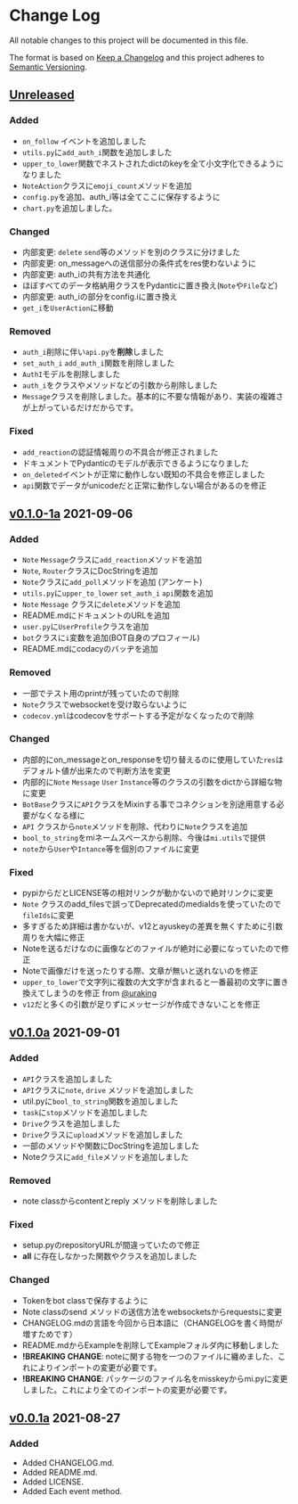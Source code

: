 # Change Log

All notable changes to this project will be documented in this file.

The format is based on [Keep a Changelog](http://keepachangelog.com/)
and this project adheres to [Semantic Versioning](http://semver.org/).

## [Unreleased]

### Added

- `on_follow` イベントを追加しました
- `utils.py`に`add_auth_i`関数を追加しました
- `upper_to_lower`関数でネストされたdictのkeyを全て小文字化できるようになりました
- `NoteAction`クラスに`emoji_count`メソッドを追加
- `config.py`を追加、auth_i等は全てここに保存するように
- `chart.py`を追加しました。

### Changed

- 内部変更: `delete` `send`等のメソッドを別のクラスに分けました
- 内部変更: on_messageへの送信部分の条件式をres使わないように
- 内部変更: auth_iの共有方法を共通化
- ほぼすべてのデータ格納用クラスをPydanticに置き換え(`Note`や`File`など)
- 内部変更: auth_iの部分をconfig.iに置き換え
- `get_i`を`UserAction`に移動

### Removed

- `auth_i`削除に伴い`api.py`を**削除**しました
- `set_auth_i` `add_auth_i`関数を削除しました
- `AuthI`モデルを削除しました
- `auth_i`をクラスやメソッドなどの引数から削除しました
- `Message`クラスを削除しました。基本的に不要な情報があり、実装の複雑さが上がっているだけだからです。

### Fixed

- `add_reaction`の認証情報周りの不具合が修正されました
- ドキュメントでPydanticのモデルが表示できるようになりました
- `on_deleted`イベントが正常に動作しない既知の不具合を修正しました
- `api`関数でデータがunicodeだと正常に動作しない場合があるのを修正

## [v0.1.0-1a] 2021-09-06

### Added

- `Note` `Message`クラスに`add_reaction`メソッドを追加
- `Note`, `Router`クラスにDocStringを追加
- `Note`クラスに`add_poll`メソッドを追加 (アンケート)
- `utils.py`に`upper_to_lower` `set_auth_i` `api`関数を追加
- `Note` `Message` クラスに`delete`メソッドを追加
- README.mdにドキュメントのURLを追加
- `user.py`に`UserProfile`クラスを追加
- `bot`クラスに`i`変数を追加(BOT自身のプロフィール)
- README.mdにcodacyのバッヂを追加

### Removed

- 一部でテスト用のprintが残っていたので削除
- `Note`クラスでwebsocketを受け取らないように
- `codecov.yml`はcodecovをサポートする予定がなくなったので削除

### Changed

- 内部的にon_messageとon_responseを切り替えるのに使用していた`res`はデフォルト値が出来たので判断方法を変更
- 内部的に`Note` `Message` `User` `Instance`等のクラスの引数をdictから詳細な物に変更
- `BotBase`クラスに`API`クラスをMixinする事でコネクションを別途用意する必要がなくなる様に
- `API` クラスから`note`メソッドを削除、代わりに`Note`クラスを追加
- `bool_to_string`をmiネームスペースから削除、今後は`mi.utils`で提供
- `note`から`User`や`Intance`等を個別のファイルに変更

### Fixed

- pypiからだとLICENSE等の相対リンクが動かないので絶対リンクに変更
- `Note` クラスのadd_filesで誤ってDeprecatedのmediaIdsを使っていたので`fileIds`に変更
- 多すぎるため詳細は書かないが、v12とayuskeyの差異を無くすために引数周りを大幅に修正
- Noteを送るだけなのに画像などのファイルが絶対に必要になっていたので修正
- Noteで画像だけを送ったりする際、文章が無いと送れないのを修正
- `upper_to_lower`で文字列に複数の大文字が含まれると一番最初の文字に置き換えてしまうのを修正 from [@uraking](https://github.com/Uraking-Github)
- `v12`だと多くの引数が足りずにメッセージが作成できないことを修正

## [v0.1.0a] 2021-09-01

### Added

- `API`クラスを追加しました
- `API`クラスに`note`, `drive` メソッドを追加しました
- util.pyに`bool_to_string`関数を追加しました
- `task`に`stop`メソッドを追加しました
- `Drive`クラスを追加しました
- `Drive`クラスに`upload`メソッドを追加しました
- 一部のメソッドや関数にDocStringを追加しました
- Noteクラスに`add_file`メソッドを追加しました

### Removed

- note classからcontentとreply メソッドを削除しました

### Fixed

- setup.pyのrepositoryURLが間違っていたので修正
- __all__ に存在しなかった関数やクラスを追加しました

### Changed

- Tokenをbot classで保存するように
- Note classのsend メソッドの送信方法をwebsocketsからrequestsに変更
- CHANGELOG.mdの言語を今回から日本語に（CHANGELOGを書く時間が増すためです）
- README.mdからExampleを削除してExampleフォルダ内に移動しました
- **!BREAKING CHANGE**: noteに関する物を一つのファイルに纏めました、これによりインポートの変更が必要です。
- **!BREAKING CHANGE**: パッケージのファイル名をmisskeyからmi.pyに変更しました。これにより全てのインポートの変更が必要です。

## [v0.0.1a] 2021-08-27

### Added

- Added CHANGELOG.md.
- Added README.md.
- Added LICENSE.
- Added Each event method.

[v0.1.0-1a]: https://github.com/yupix/mi.py/compare/v0.1.0a...v0.1.0-1a
[v0.1.0a]: https://github.com/yupix/mi.py/compare/v0.0.1a...v0.1.0a
[v0.0.1a]: https://github.com/yupix/Mi.py/releases

[Unreleased]: https://github.com/yupix/mi.py/compare/master...HEAD
